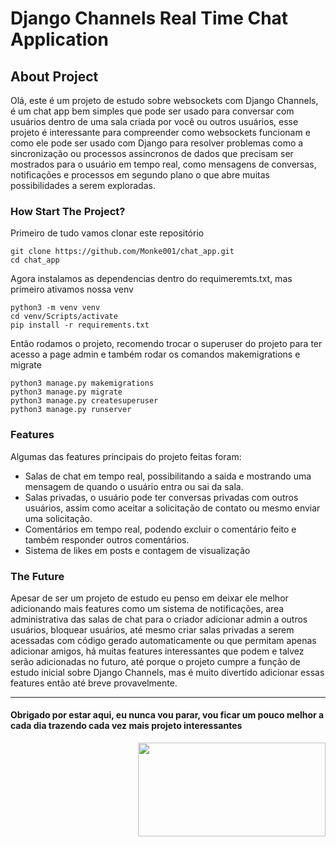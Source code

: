 # Django Channels Real Time Chat Application

## About Project

<p>
  Olá, este é um projeto de estudo sobre websockets com Django Channels, é um chat app bem simples que pode ser usado para conversar com usuários dentro de uma sala criada por você ou outros usuários, esse projeto é interessante para compreender como websockets funcionam e como ele pode ser usado com Django para resolver problemas como a sincronização ou processos assincronos de dados que precisam ser mostrados para o usuário em tempo real, como mensagens de conversas, notificações e processos em segundo plano o que abre muitas possibilidades a serem exploradas.
</p>

### How Start The Project?

Primeiro de tudo vamos clonar este repositório
````
git clone https://github.com/Monke001/chat_app.git
cd chat_app
````
Agora instalamos as dependencias dentro do requimeremts.txt, mas primeiro ativamos nossa venv
````
python3 -m venv venv
cd venv/Scripts/activate
pip install -r requirements.txt
````
Então rodamos o projeto, recomendo trocar o superuser do projeto para ter acesso a page admin e também rodar os comandos makemigrations e migrate
````
python3 manage.py makemigrations
python3 manage.py migrate
python3 manage.py createsuperuser
python3 manage.py runserver
````

### Features

<p>
  Algumas das features principais do projeto feitas foram:
</p>

- Salas de chat em tempo real, possibilitando a saida e mostrando uma mensagem de quando o usuário entra ou sai da sala.
- Salas privadas, o usuário pode ter conversas privadas com outros usuários, assim como aceitar a solicitação de contato ou mesmo enviar uma solicitação.
- Comentários em tempo real, podendo excluir o comentário feito e também responder outros comentários.
- Sistema de likes em posts e contagem de visualização

### The Future

<p>
  Apesar de ser um projeto de estudo eu penso em deixar ele melhor adicionando mais features como um sistema de notificações, area administrativa das salas de chat para o criador adicionar admin a outros usuários, bloquear usuários, até mesmo criar salas privadas a serem acessadas com código gerado automaticamente ou que permitam apenas adicionar amigos, há muitas features interessantes que podem e talvez serão adicionadas no futuro, até porque o projeto cumpre a função de estudo inicial sobre Django Channels, mas é muito divertido adicionar essas features então até breve provavelmente.
</p>
<hr />

#### Obrigado por estar aqui, eu nunca vou parar, vou ficar um pouco melhor a cada dia trazendo cada vez mais projeto interessantes

<img align="right" src="https://jonchaisson.files.wordpress.com/2021/10/anime-writing.gif" height="150" width="300" />
